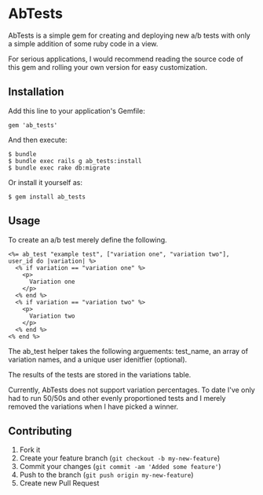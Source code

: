 # AbTests

AbTests is a simple gem for creating and deploying new a/b tests with only a simple addition of some ruby code in a view.

For serious applications, I would recommend reading the source code of this gem and rolling your own version for easy customization.

## Installation

Add this line to your application's Gemfile:

    gem 'ab_tests'

And then execute:

    $ bundle
    $ bundle exec rails g ab_tests:install
    $ bundle exec rake db:migrate

Or install it yourself as:

    $ gem install ab_tests

## Usage

To create an a/b test merely define the following.

    <%= ab_test "example test", ["variation one", "variation two"], user_id do |variation| %>
      <% if variation == "variation one" %>
        <p>
          Variation one
        </p>
      <% end %>
      <% if variation == "variation two" %>
        <p>
          Variation two
        </p>
      <% end %>
    <% end %>


The ab_test helper takes the following arguements: test_name, an array of variation names, and a unique user idenitfier (optional).

The results of the tests are stored in the variations table.


Currently, AbTests does not support variation percentages.  To date I've only had to run 50/50s and other evenly proportioned tests and I merely removed the variations when I have picked a winner. 




## Contributing

1. Fork it
2. Create your feature branch (`git checkout -b my-new-feature`)
3. Commit your changes (`git commit -am 'Added some feature'`)
4. Push to the branch (`git push origin my-new-feature`)
5. Create new Pull Request
